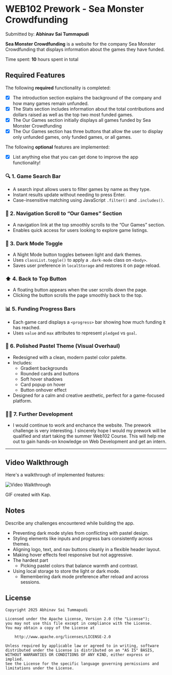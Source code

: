 # WEB102 Prework - Sea Monster Crowdfunding

Submitted by: **Abhinav Sai Tummapudi**

**Sea Monster Crowdfunding** is a website for the company Sea Monster Crowdfunding that displays information about the games they have funded.

Time spent: **10** hours spent in total

## Required Features

The following **required** functionality is completed:

* [x] The introduction section explains the background of the company and how many games remain unfunded.
* [x] The Stats section includes information about the total contributions and dollars raised as well as the top two most funded games.
* [x] The Our Games section initially displays all games funded by Sea Monster Crowdfunding
* [x] The Our Games section has three buttons that allow the user to display only unfunded games, only funded games, or all games.

The following **optional** features are implemented:

* [x] List anything else that you can get done to improve the app functionality!

### 🔍 1. Game Search Bar
- A search input allows users to filter games by name as they type.
- Instant results update without needing to press Enter.
- Case-insensitive matching using JavaScript `.filter()` and `.includes()`.

### 🎯 2. Navigation Scroll to “Our Games” Section
- A navigation link at the top smoothly scrolls to the “Our Games” section.
- Enables quick access for users looking to explore game listings.

### 🌙 3. Dark Mode Toggle
- A Night Mode button toggles between light and dark themes.
- Uses `classList.toggle()` to apply a `.dark-mode` class on `<body>`.
- Saves user preference in `localStorage` and restores it on page reload.

### ⬆️ 4. Back to Top Button
- A floating button appears when the user scrolls down the page.
- Clicking the button scrolls the page smoothly back to the top.

### 📊 5. Funding Progress Bars
- Each game card displays a `<progress>` bar showing how much funding it has reached.
- Uses `value` and `max` attributes to represent `pledged` vs `goal`.

### 🌈 6. Polished Pastel Theme (Visual Overhaul)
- Redesigned with a clean, modern pastel color palette.
- Includes:
  - Gradient backgrounds
  - Rounded cards and buttons
  - Soft hover shadows
  - Card popup on hover
  - Button onhover effect
- Designed for a calm and creative aesthetic, perfect for a game-focused platform.

### 🧑‍💻 7. Further Development
- I would continue to work and enchance the website. The prework challenge is very interesting. I sincerely hope I would my prework will be qualified and start taking the summer Web102 Course. This will help me out to gain hands-on knowledge on Web Development and get an intern.
---

## Video Walkthrough

Here's a walkthrough of implemented features:

<img src='./walkthrough.gif' title='Video Walkthrough' width='' alt='Video Walkthrough' />

<!-- Replace this with whatever GIF tool you used! -->
GIF created with Kap.  
<!-- Recommended tools:
[Kap](https://getkap.co/) for macOS
[ScreenToGif](https://www.screentogif.com/) for Windows
[peek](https://github.com/phw/peek) for Linux. -->

## Notes

Describe any challenges encountered while building the app.

- Preventing dark mode styles from conflicting with pastel design.
- Styling elements like inputs and progress bars consistently across themes.
- Aligning logo, text, and nav buttons cleanly in a flexible header layout.
- Making hover effects feel responsive but not aggressive.
- The hardest part
  - Picking pastel colors that balance warmth and contrast.
- Using local storage to store the light or dark mode.
  - Remembering dark mode preference after reload and across sessions.
## License

    Copyright 2025 Abhinav Sai Tummapudi

    Licensed under the Apache License, Version 2.0 (the "License");
    you may not use this file except in compliance with the License.
    You may obtain a copy of the License at

        http://www.apache.org/licenses/LICENSE-2.0

    Unless required by applicable law or agreed to in writing, software
    distributed under the License is distributed on an "AS IS" BASIS,
    WITHOUT WARRANTIES OR CONDITIONS OF ANY KIND, either express or implied.
    See the License for the specific language governing permissions and
    limitations under the License.
